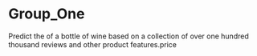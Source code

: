 # Group_One
Predict the  of a bottle of wine based on a collection of over one hundred thousand reviews and other product features.price
